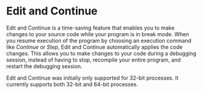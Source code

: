 # Edit and Continue

Edit and Continue is a time-saving feature that enables you to make changes to your source code while your program is in break mode. When you resume execution of the program by choosing an execution command like *Continue* or *Step*, Edit and Continue automatically applies the code changes. This allows you to make changes to your code during a debugging session, instead of having to stop, recompile your entire program, and restart the debugging session.

Edit and Continue was initially only supported for 32-bit processes. It currently supports both 32-bit and 64-bit processes.